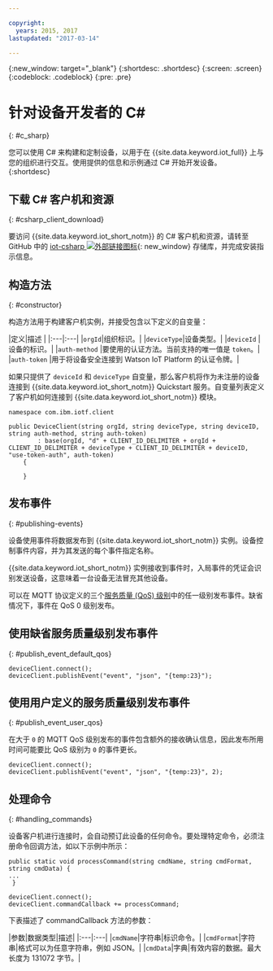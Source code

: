 ```yaml
---

copyright:
  years: 2015, 2017
lastupdated: "2017-03-14"

---
```


{:new_window: target="_blank"}
{:shortdesc: .shortdesc}
{:screen: .screen}
{:codeblock: .codeblock}
{:pre: .pre}


# 针对设备开发者的 C#
{: #c_sharp}

您可以使用 C# 来构建和定制设备，以用于在 {{site.data.keyword.iot_full}} 上与您的组织进行交互。使用提供的信息和示例通过 C# 开始开发设备。
{:shortdesc}

## 下载 C# 客户机和资源
{: #csharp_client_download}

要访问 {{site.data.keyword.iot_short_notm}} 的 C# 客户机和资源，请转至 GitHub 中的 [iot-csharp ![外部链接图标](../../../../icons/launch-glyph.svg "外部链接图标")](https://github.com/ibm-watson-iot/iot-csharp){: new_window} 存储库，并完成安装指示信息。


## 构造方法
{: #constructor}

构造方法用于构建客户机实例，并接受包含以下定义的自变量：

|定义|描述
|
|:---|:---|
|`orgId`|组织标识。|
|`deviceType`|设备类型。|
|`deviceId` |设备的标识。|
|`auth-method`   |要使用的认证方法。当前支持的唯一值是 `token`。|
|`auth-token`   |用于将设备安全连接到 Watson IoT Platform 的认证令牌。|


如果只提供了 `deviceId` 和 `deviceType` 自变量，那么客户机将作为未注册的设备连接到 {{site.data.keyword.iot_short_notm}} Quickstart 服务。自变量列表定义了客户机如何连接到 {{site.data.keyword.iot_short_notm}} 模块。


```
namespace com.ibm.iotf.client

public DeviceClient(string orgId, string deviceType, string deviceID, string auth-method, string auth-token)
        : base(orgId, "d" + CLIENT_ID_DELIMITER + orgId + CLIENT_ID_DELIMITER + deviceType + CLIENT_ID_DELIMITER + deviceID, "use-token-auth", auth-token)
    {

    }
```

## 发布事件
{: #publishing-events}

设备使用事件将数据发布到 {{site.data.keyword.iot_short_notm}} 实例。设备控制事件内容，并为其发送的每个事件指定名称。

{{site.data.keyword.iot_short_notm}} 实例接收到事件时，入局事件的凭证会识别发送设备，这意味着一台设备无法冒充其他设备。

可以在 MQTT 协议定义的三个[服务质量 (QoS) 级别](../mqtt.html#managed-devices)中的任一级别发布事件。缺省情况下，事件在 QoS 0 级别发布。


## 使用缺省服务质量级别发布事件
{: #publish_event_default_qos}

```
deviceClient.connect();
deviceClient.publishEvent("event", "json", "{temp:23}");
```


## 使用用户定义的服务质量级别发布事件
{: #publish_event_user_qos}

在大于 `0` 的 MQTT QoS 级别发布的事件包含额外的接收确认信息，因此发布所用时间可能要比 QoS 级别为 `0` 的事件更长。


```
deviceClient.connect();
deviceClient.publishEvent("event", "json", "{temp:23}", 2);
```

## 处理命令
{: #handling_commands}

设备客户机进行连接时，会自动预订此设备的任何命令。要处理特定命令，必须注册命令回调方法，如以下示例中所示：

```
public static void processCommand(string cmdName, string cmdFormat, string cmdData) {
...
 }
```

```
deviceClient.connect();
deviceClient.commandCallback += processCommand;
```
下表描述了 commandCallback 方法的参数：

|参数|数据类型|描述|
|:---|:---|
|`cmdName`|字符串|标识命令。|
|`cmdFormat`|字符串|格式可以为任意字符串，例如 JSON。|
|`cmdData`|字典|有效内容的数据。最大长度为 131072 字节。|
